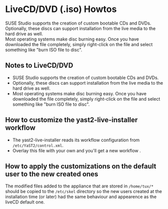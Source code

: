 # LiveCD/DVD (.iso) Howtos

SUSE Studio supports the creation of custom bootable CDs and DVDs. Optionally, these discs can support installation from the live media to the hard drive as well.  
Most operating systems make disc burning easy. Once you have downloaded the file completely, simply right-click on the file and select something like "burn ISO file to disc".


## Notes to LiveCD/DVD

* SUSE Studio supports the creation of custom bootable CDs and DVDs.
* Optionally, these discs can support installation from the live media to the hard drive as well.
* Most operating systems make disc burning easy. Once you have downloaded the file completely, simply right-click on the file and select something like "burn ISO file to disc".


## How to customize the yast2-live-installer workflow

* The yast2-live-installer reads its workflow configuration from `/etc/YaST2/control.xml`.
* Overlay this file with your own and you'll get a new workflow .


## How to apply the customizations on the default user to the new created ones

The modified files added to the appliance that are stored in `/home/tux/*` should be copied to the `/etc/skel` directory so the new users created at the installation time (or later) had the same behaviour and appearence as the liveCD default one.